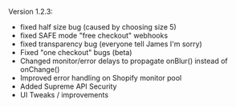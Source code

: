 Version 1.2.3:

- fixed half size bug (caused by choosing size 5)
- fixed SAFE mode "free checkout" webhooks
- fixed transparency bug (everyone tell James I'm sorry)
- Fixed "one checkout" bugs (beta)
- Changed monitor/error delays to propagate onBlur() instead of onChange()
- Improved error handling on Shopify monitor pool
- Added Supreme API Security
- UI Tweaks / improvements